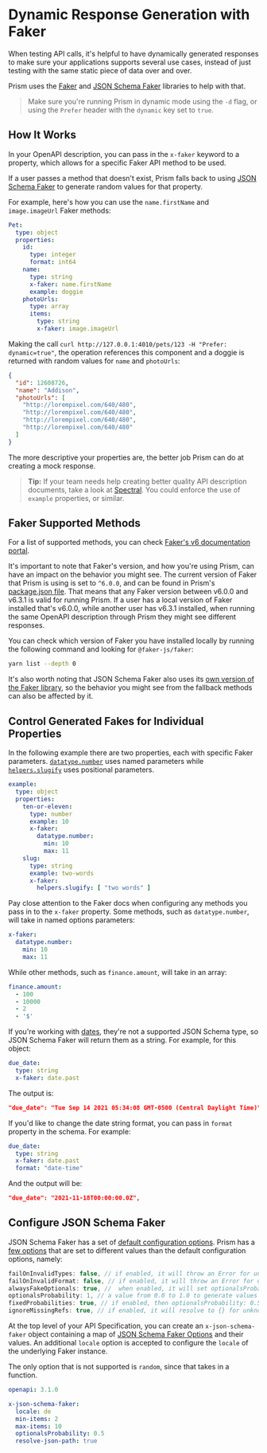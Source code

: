 # Dynamic Response Generation with Faker

When testing API calls, it's helpful to have dynamically generated responses to make sure your applications supports several use cases, instead of just testing with the same static piece of data over and over.

Prism uses the [Faker](https://github.com/faker-js/faker) and [JSON Schema Faker](https://github.com/json-schema-faker/json-schema-faker) libraries to help with that.

> Make sure you're running Prism in dynamic mode using the `-d` flag, or using the `Prefer` header with the `dynamic` key set to `true`.

## How It Works

In your OpenAPI description, you can pass in the `x-faker` keyword to a property, which allows for a specific Faker API method to be used.

If a user passes a method that doesn't exist, Prism falls back to using [JSON Schema Faker](https://github.com/json-schema-faker/json-schema-faker) to generate random values for that property.

For example, here's how you can use the `name.firstName` and `image.imageUrl` Faker methods:

```yaml
Pet:
  type: object
  properties:
    id:
      type: integer
      format: int64
    name:
      type: string
      x-faker: name.firstName
      example: doggie
    photoUrls:
      type: array
      items:
        type: string
        x-faker: image.imageUrl
```

Making the call `curl http://127.0.0.1:4010/pets/123 -H "Prefer: dynamic=true"`, the operation references this component and a doggie is returned with random values for `name` and `photoUrls`:

```json
{
  "id": 12608726,
  "name": "Addison",
  "photoUrls": [
    "http://lorempixel.com/640/480",
    "http://lorempixel.com/640/480",
    "http://lorempixel.com/640/480",
    "http://lorempixel.com/640/480"
  ]
}
```

The more descriptive your properties are, the better job Prism can do at creating a mock response.

<!-- theme: info -->
> **Tip:** If your team needs help creating better quality API description documents, take a look at [Spectral](https://stoplight.io/spectral/). You could enforce the use of `example` properties, or similar.

## Faker Supported Methods
 
For a list of supported methods, you can check [Faker's v6 documentation portal](https://v6.fakerjs.dev/api/address.html).

It's important to note that Faker's version, and how you're using Prism, can have an impact on the behavior you might see. The current version of Faker that Prism is using is set to `^6.0.0`, and can be found in Prism's [package.json file](https://github.com/stoplightio/prism/blob/master/packages/http/package.json#L19). That means that any Faker version between v6.0.0 and v6.3.1 is valid for running Prism. If a user has a local version of Faker installed that's v6.0.0, while another user has v6.3.1 installed, when running the same OpenAPI description through Prism they might see different responses.

You can check which version of Faker you have installed locally by running the following command and looking for `@faker-js/faker`:

```bash
yarn list --depth 0
```

It's also worth noting that JSON Schema Faker also uses its [own version of the Faker library](https://github.com/Shinigami92/json-schema-faker/blob/master/package.json#L87), so the behavior you might see from the fallback methods can also be affected by it.

## Control Generated Fakes for Individual Properties

In the following example there are two properties, each with specific Faker parameters. [`datatype.number`](https://v6.fakerjs.dev/api/datatype.html#number) uses named parameters while [`helpers.slugify`](https://v6.fakerjs.dev/api/helpers.html#slugify) uses positional parameters. 

```yaml
example:
  type: object
  properties:
    ten-or-eleven:
      type: number
      example: 10
      x-faker:
        datatype.number:
          min: 10
          max: 11
    slug:
      type: string
      example: two-words
      x-faker:
        helpers.slugify: [ "two words" ]
```

Pay close attention to the Faker docs when configuring any methods you pass in to the `x-faker` property. Some methods, such as `datatype.number`, will take in named options parameters:

```yaml
x-faker:
  datatype.number:
    min: 10
    max: 11
```

While other methods, such as `finance.amount`, will take in an array:

```yaml
finance.amount:
  - 100
  - 10000
  - 2
  - '$'
```

If you're working with [dates](https://v6.fakerjs.dev/api/date.html), they're not a supported JSON Schema type, so JSON Schema Faker will return them as a string. For example, for this object:

```yaml
due_date:
  type: string
  x-faker: date.past
```

The output is:

```json
"due_date": "Tue Sep 14 2021 05:34:08 GMT-0500 (Central Daylight Time)",
```

If you'd like to change the date string format, you can pass in `format` property in the schema. For example:

```yaml
due_date:
  type: string
  x-faker: date.past
  format: "date-time"
```

And the output will be:

```json
"due_date": "2021-11-18T00:00:00.0Z",
```

## Configure JSON Schema Faker

JSON Schema Faker has a set of [default configuration options](https://github.com/json-schema-faker/json-schema-faker/tree/master/docs#available-options). Prism has a [few options](https://github.com/stoplightio/prism/blob/master/packages/http/src/mocker/generator/JSONSchema.ts#L51) that are set to different values than the default configuration options, namely:

```js
failOnInvalidTypes: false, // if enabled, it will throw an Error for unknown types
failOnInvalidFormat: false, // if enabled, it will throw an Error for unknown formats
alwaysFakeOptionals: true, //  when enabled, it will set optionalsProbability: 1.0 and fixedProbabilities: true
optionalsProbability: 1, // a value from 0.0 to 1.0 to generate values in a consistent way, e.g. 0.5 will generate from 0% to 50% of values. Using arrays it means items, on objects they're properties, etc.
fixedProbabilities: true, // if enabled, then optionalsProbability: 0.5 will always generate the half of values
ignoreMissingRefs: true, // if enabled, it will resolve to {} for unknown references
```

At the top level of your API Specification, you can create an `x-json-schema-faker` object containing a map of [JSON Schema Faker Options](https://github.com/json-schema-faker/json-schema-faker/tree/master/docs#available-options) and their values. An additional `locale` option is accepted to configure the `locale` of the underlying Faker instance.

The only option that is not supported is `random`, since that takes in a function.

```yaml
openapi: 3.1.0

x-json-schema-faker:
  locale: de
  min-items: 2
  max-items: 10
  optionalsProbability: 0.5
  resolve-json-path: true
```